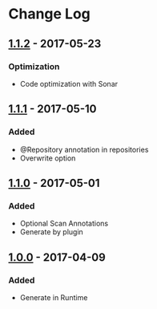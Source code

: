 # Change Log

## [1.1.2] - 2017-05-23
### Optimization
- Code optimization with Sonar

## [1.1.1] - 2017-05-10
### Added
- @Repository annotation in repositories
- Overwrite option

## [1.1.0] - 2017-05-01
### Added
- Optional Scan Annotations 
- Generate by plugin

## [1.0.0] - 2017-04-09
### Added
- Generate in Runtime

[1.1.2]: https://github.com/cmeza20/spring-data-generator/compare/1.1.1...1.1.2
[1.1.1]: https://github.com/cmeza20/spring-data-generator/compare/1.1.0...1.1.1
[1.1.0]: https://github.com/cmeza20/spring-data-generator/compare/1.0.0...1.1.0
[1.0.0]: https://github.com/cmeza20/spring-data-generator/tree/1.0.0
